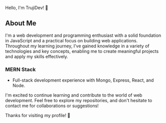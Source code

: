 Hello, I'm TrujiDev! 👋

## About Me

I'm a web development and programming enthusiast with a solid foundation in JavaScript and a practical focus on building web applications. Throughout my learning journey, I've gained knowledge in a variety of technologies and key concepts, enabling me to create meaningful projects and apply my skills effectively.

### MERN Stack

- Full-stack development experience with Mongo, Express, React, and Node.

I'm excited to continue learning and contribute to the world of web development. Feel free to explore my repositories, and don't hesitate to contact me for collaborations or suggestions!

Thanks for visiting my profile! 🚀
